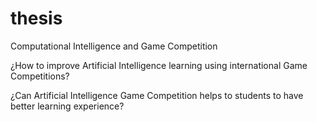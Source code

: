 thesis
======

Computational Intelligence and Game Competition

¿How to improve Artificial Intelligence learning using international Game Competitions?

¿Can Artificial Intelligence Game Competition helps to students to have better learning experience?
